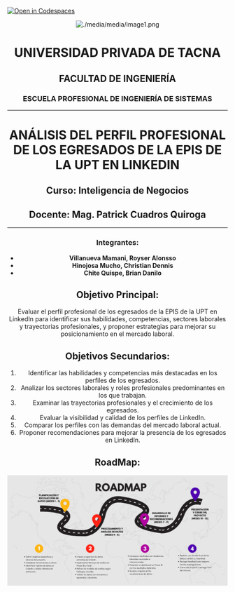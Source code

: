[![Open in Codespaces](https://classroom.github.com/assets/launch-codespace-2972f46106e565e64193e422d61a12cf1da4916b45550586e14ef0a7c637dd04.svg)](https://classroom.github.com/open-in-codespaces?assignment_repo_id=18703117)

<center>

[comment]: <img src="./media/media/image1.png" style="width:1.088in;height:1.46256in" alt="escudo.png" />

![./media/media/image1.png](./media/logo-upt.png)

# **UNIVERSIDAD PRIVADA DE TACNA**  
## **FACULTAD DE INGENIERÍA**  
### **ESCUELA PROFESIONAL DE INGENIERÍA DE SISTEMAS**  

---

# **ANÁLISIS DEL PERFIL PROFESIONAL DE LOS EGRESADOS DE LA EPIS DE LA UPT EN LINKEDIN**

## **Curso:** Inteligencia de Negocios  
## **Docente:** Mag. Patrick Cuadros Quiroga  

---

### **Integrantes:**  
- **Villanueva Mamani, Royser Alonsso**  
- **Hinojosa Mucho, Christian Dennis**  
- **Chite Quispe, Brian Danilo** 
 
  
## Objetivo Principal:
Evaluar el perfil profesional de los egresados de la EPIS de la UPT en LinkedIn para identificar sus habilidades, competencias, sectores laborales y trayectorias profesionales, y proponer estrategias para mejorar su posicionamiento en el mercado laboral.

## Objetivos Secundarios:
1. Identificar las habilidades y competencias más destacadas en los perfiles de los egresados.
2. Analizar los sectores laborales y roles profesionales predominantes en los que trabajan.
3. Examinar las trayectorias profesionales y el crecimiento de los egresados.
4. Evaluar la visibilidad y calidad de los perfiles de LinkedIn.
5. Comparar los perfiles con las demandas del mercado laboral actual.
6. Proponer recomendaciones para mejorar la presencia de los egresados en LinkedIn.
   
## RoadMap:

![Roadmap](./descarga.png)
